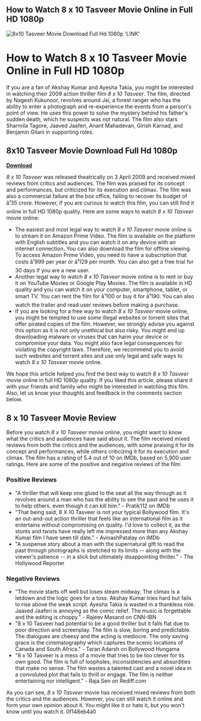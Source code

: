 ## How to Watch 8 x 10 Tasveer Movie Online in Full HD 1080p

 
![8x10 Tasveer Movie Download Full Hd 1080p 'LINK'](https://encrypted-tbn1.gstatic.com/images?q=tbn:ANd9GcTnOg97vIotshQChXhf7HdId0yylZT9fS2qsdHNvAHAdHDeWzvRWYq6B7k)

 
# How to Watch 8 x 10 Tasveer Movie Online in Full HD 1080p
 
If you are a fan of Akshay Kumar and Ayesha Takia, you might be interested in watching their 2009 action thriller film *8 x 10 Tasveer*. The film, directed by Nagesh Kukunoor, revolves around Jai, a forest ranger who has the ability to enter a photograph and re-experience the events from a person's point of view. He uses this power to solve the mystery behind his father's sudden death, which he suspects was not natural. The film also stars Sharmila Tagore, Jaaved Jaaferi, Anant Mahadevan, Girish Karnad, and Benjamin Gilani in supporting roles.
 
## 8x10 Tasveer Movie Download Full Hd 1080p


[**Download**](https://www.google.com/url?q=https%3A%2F%2Ftiurll.com%2F2tL3L5&sa=D&sntz=1&usg=AOvVaw3xfr32dXpDBBqej82mMJZt)

 
*8 x 10 Tasveer* was released theatrically on 3 April 2009 and received mixed reviews from critics and audiences. The film was praised for its concept and performances, but criticized for its execution and climax. The film was also a commercial failure at the box office, failing to recover its budget of â¹35 crore. However, if you are curious to watch this film, you can still find it online in full HD 1080p quality. Here are some ways to watch *8 x 10 Tasveer* movie online:
 
- The easiest and most legal way to watch *8 x 10 Tasveer* movie online is to stream it on Amazon Prime Video. The film is available on the platform with English subtitles and you can watch it on any device with an internet connection. You can also download the film for offline viewing. To access Amazon Prime Video, you need to have a subscription that costs â¹999 per year or â¹129 per month. You can also get a free trial for 30 days if you are a new user.
- Another legal way to watch *8 x 10 Tasveer* movie online is to rent or buy it on YouTube Movies or Google Play Movies. The film is available in HD quality and you can watch it on your computer, smartphone, tablet, or smart TV. You can rent the film for â¹100 or buy it for â¹190. You can also watch the trailer and read user reviews before making a purchase.
- If you are looking for a free way to watch *8 x 10 Tasveer* movie online, you might be tempted to use some illegal websites or torrent sites that offer pirated copies of the film. However, we strongly advise you against this option as it is not only unethical but also risky. You might end up downloading malware or viruses that can harm your device or compromise your data. You might also face legal consequences for violating the copyright laws. Therefore, we recommend you to avoid such websites and torrent sites and use only legal and safe ways to watch *8 x 10 Tasveer* movie online.

We hope this article helped you find the best way to watch *8 x 10 Tasveer* movie online in full HD 1080p quality. If you liked this article, please share it with your friends and family who might be interested in watching this film. Also, let us know your thoughts and feedback in the comments section below.
  
## 8 x 10 Tasveer Movie Review
 
Before you watch *8 x 10 Tasveer* movie online, you might want to know what the critics and audiences have said about it. The film received mixed reviews from both the critics and the audiences, with some praising it for its concept and performances, while others criticizing it for its execution and climax. The film has a rating of 5.4 out of 10 on IMDb, based on 5,900 user ratings. Here are some of the positive and negative reviews of the film:
 
### Positive Reviews

- "A thriller that will keep one glued to the seat all the way through as it revolves around a man who has the ability to see the past and he uses it to help others, even though it can kill him." - Pratik112 on IMDb
- "That being said, 8 X 10 Tasveer is not your typical Bollywood film. It's an out-and-out action thriller that feels like an international film as it entertains without compromising on quality. I'd love to collect it, as the stunts and twists have really left me impressed more than any Akshay Kumar film I have seen till date." - AvinashPatalay on IMDb
- "A suspense story about a man with the supernatural gift to read the past through photographs is stretched to its limits -- along with the viewer's patience -- in a slick but ultimately disappointing thriller." - The Hollywood Reporter

### Negative Reviews

- "The movie starts off well but loses steam midway. The climax is a letdown and the logic goes for a toss. Akshay Kumar tries hard but fails to rise above the weak script. Ayesha Takia is wasted in a thankless role. Jaaved Jaaferi is annoying as the comic relief. The music is forgettable and the editing is choppy." - Rajeev Masand on CNN-IBN
- "8 x 10 Tasveer had potential to be a good thriller but it falls flat due to poor direction and screenplay. The film is slow, boring and predictable. The dialogues are cheesy and the acting is mediocre. The only saving grace is the cinematography which captures the scenic locations of Canada and South Africa." - Taran Adarsh on Bollywood Hungama
- "8 x 10 Tasveer is a mess of a movie that tries to be too clever for its own good. The film is full of loopholes, inconsistencies and absurdities that make no sense. The film wastes a talented cast and a novel idea in a convoluted plot that fails to thrill or engage. The film is neither entertaining nor intelligent." - Raja Sen on Rediff.com

As you can see, *8 x 10 Tasveer* movie has received mixed reviews from both the critics and the audiences. However, you can still watch it online and form your own opinion about it. You might like it or hate it, but you won't know until you watch it.
 0f148eb4a0
